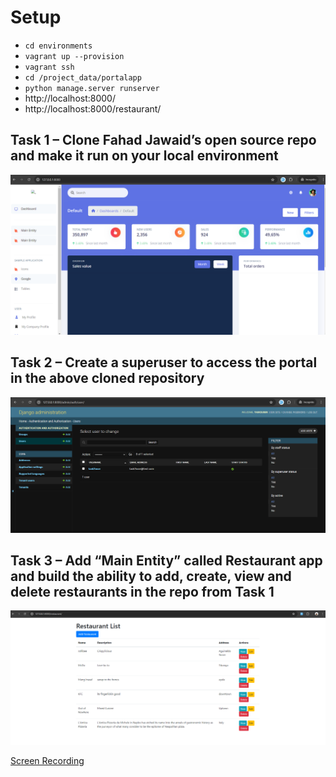 # Setup

  - `cd environments`
  - `vagrant up --provision`
  - `vagrant ssh`
  - `cd /project_data/portalapp`
  - `python manage.server runserver`
  - http://localhost:8000/
  - http://localhost:8000/restaurant/

## Task 1 – Clone Fahad Jawaid’s open source repo and make it run on your local environment

![Task 1](/submission-lab1/images/task1-clone-run-repo.png) 


## Task 2 – Create a superuser to access the portal in the above cloned repository 

![Task 2](/submission-lab1/images/task2-superuser.png) 


##  Task 3 – Add “Main Entity” called Restaurant app and build the ability to add, create, view and delete restaurants in the repo from Task 1 

![Task 3](/submission-lab1/images/task3-restaurant.png) 

[Screen Recording](https://www.loom.com/share/0a1ed454d7204dfeb8466c372aebcf5f?sid=25fae0b0-c903-4649-ac5e-daaf6b67d7ec)



